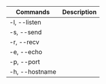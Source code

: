 
| Commands       | Description |
| -------------- | ----------- |
| -l, --listen   |
| -s, --send     |
| -r, --recv     |
| -e, --echo     |
| -p, --port     |
| -h, --hostname |
